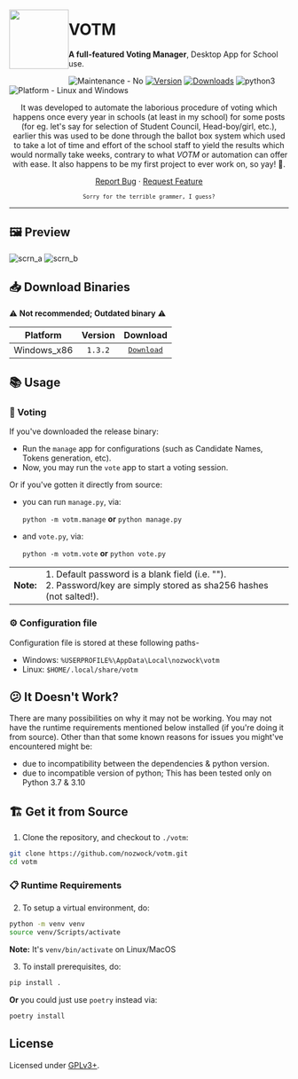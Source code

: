 <img src="https://user-images.githubusercontent.com/57829219/154505391-b8b8d7d4-7e0a-4e80-a5bf-87f91b90cd24.png" align="left" height="107px" hspace="0px" vspace="20px">

# VOTM

**A full-featured Voting Manager**, Desktop App for School use.

<!-- just in case, that img used above(atleast the source of it) is not mine, at this point in time idk where I had gotten it from -->

<!--
<p align="center">
<a href="https://github.com/sgrkmr/votm"><img alt="votm" src="https://user-images.githubusercontent.com/57829219/76256135-6d241b80-6275-11ea-96dc-f512f4a0c91a.png"></a>
</p>
-->

<!--<p align="center">-->
![Maintenance - No](https://img.shields.io/maintenance/no/2021.svg?color=red&style=flat-square)
[![Version](https://img.shields.io/github/v/tag/nozwock/votm.svg?label=version&style=flat-square&color=blueviolet)](https://GitHub.com/sgrkmr/votm/releases/)
[![Downloads](https://img.shields.io/github/downloads/nozwock/votm/total.svg?style=flat-square)](https://GitHub.com/sgrkmr/votm/releases/)
![python3](https://img.shields.io/badge/Python-3.7%20|%203.10-blue?style=flat-square)
![Platform - Linux and Windows](https://img.shields.io/badge/Platfrom-Linux%20|%20Windows-lightgrey?style=flat-square)
<!--<a href="https://github.com/sgrkmr/votm/commits/master"><img alt="Commits" src="https://img.shields.io/github/last-commit/sgrkmr/votm?style=flat-square"></a>-->
<!--<a href="https://GitHub.com/sgrkmr/votm/graphs/contributors/"><img alt="Contributors" src="https://img.shields.io/github/contributors/sgrkmr/votm.svg?style=flat-square"></a>-->
<!--<a href="https://opensource.org/licenses/GPL-3.0"><img alt="License: GPL-3.0" src="https://img.shields.io/github/license/sgrkmr/votm.svg?style=flat-square"></a>-->
<!--<a href="https://github.com/psf/black"><img alt="Code style" src="https://img.shields.io/badge/code%20style-black-000000.svg?style=flat-square"></a>-->
<!--</p>-->

<p align="center">
It was developed to automate the laborious procedure of voting which happens once every year in schools (at least in my school) for some posts (for eg. let's say for selection of Student Council, Head-boy/girl, etc.), earlier this was used to be done through the ballot box system which used to take a lot of time and effort of the school staff to yield the results which would normally take weeks, contrary to what <i>VOTM</i> or automation can offer with ease. It also happens to be my first project to ever work on, so yay! 🎉.
</p>

<p align="center">
<a href="https://github.com/nozwock/votm/issues/new/choose">Report Bug</a> · <a href="https://github.com/nozwock/votm/issues/new/choose">Request Feature</a>
</p>

<p align="center">
<sub><code>Sorry for the terrible grammer, I guess?</code></sub>
</p>

---


## 🖼️ Preview

![scrn_a](https://user-images.githubusercontent.com/57829219/76254956-57155b80-6273-11ea-82ec-984872c89c4a.png)
![scrn_b](https://user-images.githubusercontent.com/57829219/76254969-5f6d9680-6273-11ea-9eb9-6dee2628f1f0.png)


## 📥 Download Binaries

⚠️ **Not recommended; Outdated binary** ⚠️

|  Platform   | Version |                                     Download                                     |
| :---------: | :-----: | :------------------------------------------------------------------------------: |
| Windows_x86 | `1.3.2` | <kbd><a href="https://github.com/nozwock/votm/releases/">Download</a></kbd></br> |


## 📚 Usage

### 📄 Voting

If you've downloaded the release binary:
- Run the `manage` app for configurations (such as Candidate Names, Tokens generation, etc).
- Now, you may run the `vote` app to start a voting session.

Or if you've gotten it directly from source:
- you can run `manage.py`, via:

    `python -m votm.manage` **or** `python manage.py`
- and `vote.py`, via:
    
    `python -m votm.vote` **or** `python vote.py`

|           |                                                                                                                       |
| --------- | :-------------------------------------------------------------------------------------------------------------------- |
| **Note:** | 1. Default password is a blank field (i.e. ""). <br>2. Password/key are simply stored as sha256 hashes (not salted!). |

### ⚙️ Configuration file
Configuration file is stored at these following paths-
- Windows: `%USERPROFILE%\AppData\Local\nozwock\votm`
- Linux: `$HOME/.local/share/votm`


## 😕 It Doesn't Work?
There are many possibilities on why it may not be working. You may not have the runtime requirements mentioned below installed (if you're doing it from source). Other than that some known reasons for issues you might've encountered might be:
- due to incompatibility between the dependencies & python version.
- due to incompatible version of python; This has been tested only on Python 3.7 & 3.10


## 🏗️ Get it from Source

1. Clone the repository, and checkout to `./votm`:

```sh
git clone https://github.com/nozwock/votm.git
cd votm
```

### 📋 Runtime Requirements

2. To setup a virtual environment, do:
```sh
python -m venv venv
source venv/Scripts/activate
```

**Note:** It's `venv/bin/activate` on Linux/MacOS

3. To install prerequisites, do:

```sh
pip install .
```

**Or** you could just use `poetry` instead via:

```sh
poetry install
```

## License

Licensed under [GPLv3+](https://opensource.org/licenses/GPL-3.0).

